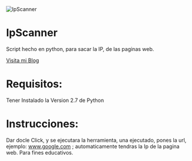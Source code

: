 <img src="https://i.imgur.com/clVP5EL.png" title="IpScanner">

# IpScanner

Script hecho en python, para sacar la IP, de las paginas web.

[Visita mi Blog](https://jeyzeta-cyberwar.blogspot.pe/)

# Requisitos:

Tener Instalado la Version 2.7 de Python

# Instrucciones:

Dar docle Click, y se ejecutara la herramienta, una ejecutado, pones la url, ejemplo: www.google.com ; automaticamente tendras la Ip de la pagina web.
Para fines educativos.
